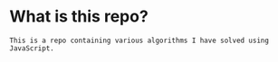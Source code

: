 # What is this repo?
    This is a repo containing various algorithms I have solved using JavaScript.
